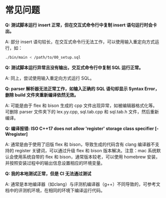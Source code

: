 # 常见问题

**Q: 测试脚本运行 insert 正常，但在交互式命令行中复制 insert 语句运行时会卡出。**

A: 部分 insert 语句较长，在交互式命令行无法工作，可以使用输入重定向方式运行，如：

```bash
./bin/main < /path/to/00_setup.sql
```

**Q: 测试脚本运行异常且没有输出，交互式命令行中复制 SQL 运行正常。**

A: 同上，尝试使用输入重定向方式运行 SQL。

**Q: parser 解析器无法正常工作，如输入正确的 SQL 语句却显示 Syntax Error，删除 build 文件夹重新编译依然无效。**

A: 可能是由于 flex 和 bison 生成的 cpp 文件出现异常，如被编辑器格式化等。可删除 parser 文件夹下的 lex.yy.cpp, sql.tab.cpp 和 sql.tab.h 文件，然后重新编译。

**Q: 编译报错: ISO C++17 does not allow 'register' storage class specifier [-Wregister]**

A: 通常是由于使用了旧版 flex 和 bison，导致生成的代码含有 clang 编译器不支持的 register 关键词，可以通过升级 flex 和 bison 版本解决。注意：mac 系统默认会使用系统自带的 flex 和 bison，通常版本较老，可以使用 homebrew 安装，并按照安装过程中的输出信息设置相应的环境变量。

**Q: 我的本地测试正常，但是 CI 无法通过测试**

A: 通常是本地编译器（如clang）与评测机编译器（g++）不同导致的，可参考文档中的评测机环境，在相同的环境下编译运行代码。
